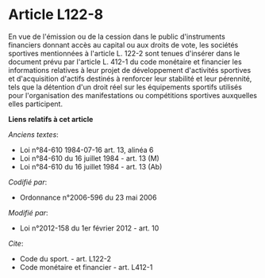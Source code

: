 # Article L122-8

En vue de l'émission ou de la cession dans le public d'instruments financiers donnant accès au capital ou aux droits de vote,
les sociétés sportives mentionnées à l'article L. 122-2 sont tenues d'insérer dans le document prévu par l'article L. 412-1
du code monétaire et financier les informations relatives à leur projet de développement d'activités sportives et
d'acquisition d'actifs destinés à renforcer leur stabilité et leur pérennité, tels que la détention d'un droit réel sur les
équipements sportifs utilisés pour l'organisation des manifestations ou compétitions sportives auxquelles elles participent.

**Liens relatifs à cet article**

_Anciens textes_:

  - Loi n°84-610 1984-07-16 art. 13, alinéa 6
  - Loi n°84-610 du 16 juillet 1984 - art. 13 (M)
  - Loi n°84-610 du 16 juillet 1984 - art. 13 (Ab)

_Codifié par_:

  - Ordonnance n°2006-596 du 23 mai 2006

_Modifié par_:

  - Loi n°2012-158 du 1er février 2012 - art. 10

_Cite_:

  - Code du sport. - art. L122-2
  - Code monétaire et financier - art. L412-1
